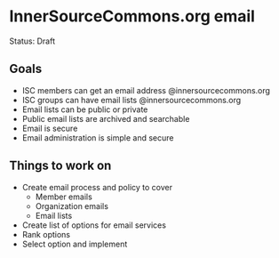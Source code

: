 # InnerSourceCommons.org email

Status: Draft

## Goals

- ISC members can get an email address @innersourcecommons.org
- ISC groups can have email lists @innersourcecommons.org
- Email lists can be public or private
- Public email lists are archived and searchable
- Email is secure 
- Email administration is simple and secure

## Things to work on

- Create email process and policy to cover
  - Member emails
  - Organization emails
  - Email lists
- Create list of options for email services
- Rank options 
- Select option and implement

